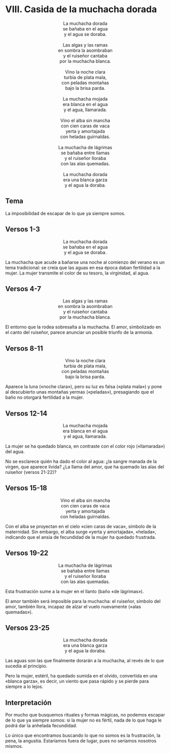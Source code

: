 # VIII. Casida de la muchacha dorada

<p align="center">
La muchacha dorada<br />
se bañaba en el agua<br />
y el agua se doraba.<br />
<br />
Las algas y las ramas<br />
en sombra la asombraban<br />
y el ruiseñor cantaba<br />
por la muchacha blanca.<br />
<br />
Vino la noche clara<br />
turbia de plata mala,<br />
con peladas montañas<br />
bajo la brisa parda.<br />
<br />
La muchacha mojada<br />
era blanca en el agua<br />
y el agua, llamarada.<br />
<br />
Vino el alba sin mancha<br />
con cien caras de vaca<br />
yerta y amortajada<br />
con heladas guirnaldas.<br />
<br />
La muchacha de lágrimas<br />
se bañaba entre llamas<br />
y el ruiseñor lloraba<br />
con las alas quemadas.<br />
<br />
La muchacha dorada<br />
era una blanca garza<br />
y el agua la doraba.
</p>

## Tema

La imposibilidad de escapar de lo que ya siempre somos.

## Versos 1-3

<p align="center">
La muchacha dorada<br />
se bañaba en el agua<br />
y el agua se doraba.<br />
</p>

La muchacha que acude a bañarse una noche al comienzo del verano es un tema tradicional: se creía que las aguas en esa época daban fertilidad a la mujer. La mujer transmite el color de su tesoro, la virginidad, al agua.

## Versos 4-7

<p align="center">
Las algas y las ramas<br />
en sombra la asombraban<br />
y el ruiseñor cantaba<br />
por la muchacha blanca.<br />
</p>

El entorno que la rodea sobresalta a la muchacha. El amor, simbolizado en el canto del ruiseñor, parece anunciar un posible triunfo de la armonía.

## Versos 8-11

<p align="center">
Vino la noche clara<br />
turbia de plata mala,<br />
con peladas montañas<br />
bajo la brisa parda.<br />
</p>

Aparece la luna («noche clara»), pero su luz es falsa («plata mala») y pone al descubierto unas montañas yermas («peladas»), presagiando que el baño no otorgará fertilidad a la mujer.

## Versos 12-14

<p align="center">
La muchacha mojada<br />
era blanca en el agua<br />
y el agua, llamarada.<br />
</p>

La mujer se ha quedado blanca, en contraste con el color rojo («llamarada») del agua.

No se esclarece quién ha dado el color al agua: ¿la sangre manada de la virgen, que aparece lívida? ¿La llama del amor, que ha quemado las alas del ruiseñor (versos 21-22)?

## Versos 15-18

<p align="center">
Vino el alba sin mancha<br />
con cien caras de vaca<br />
yerta y amortajada<br />
con heladas guirnaldas.<br />
</p>

Con el alba se proyectan en el cielo «cien caras de vaca», símbolo de la maternidad. Sin embargo, el alba surge «yerta y amortajada», «helada», indicando que el ansia de fecundidad de la mujer ha quedado frustrada.

## Versos 19-22

<p align="center">
La muchacha de lágrimas<br />
se bañaba entre llamas<br />
y el ruiseñor lloraba<br />
con las alas quemadas.<br />
</p>

Esta frustración sume a la mujer en el llanto (baño «de lágrimas»).

El amor también será imposible para la muchacha: el ruiseñor, símbolo del amor, también llora, incapaz de alzar el vuelo nuevamente («alas quemadas»).

## Versos 23-25

<p align="center">
La muchacha dorada<br />
era una blanca garza<br />
y el agua la doraba.
</p>

Las aguas son las que finalmente dorarán a la muchacha, al revés de lo que sucedía al principio.

Pero la mujer, estéril, ha quedado sumida en el olvido, convertida en una «blanca garza», es decir, un viento que pasa rápido y se pierde para siempre a lo lejos.

## Interpretación

Por mucho que busquemos rituales y formas mágicas, no podemos escapar de lo que ya siempre somos: si la mujer no es fértil, nada de lo que haga le podrá dar la anhelada fecundidad.

Lo único que encontramos buscando lo que no somos es la frustración, la pena, la angustia. Estaríamos fuera de lugar, pues no seríamos nosotros mismos. 